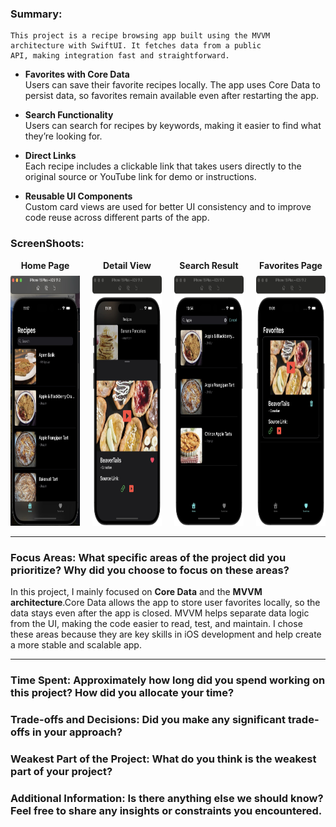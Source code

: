 ### Summary: 
    This project is a recipe browsing app built using the MVVM architecture with SwiftUI. It fetches data from a public
    API, making integration fast and straightforward.
    
- **Favorites with Core Data**  
  Users can save their favorite recipes locally. The app uses Core Data to persist data, so favorites remain available even after restarting the app.

- **Search Functionality**  
  Users can search for recipes by keywords, making it easier to find what they’re looking for.

- **Direct Links**  
  Each recipe includes a clickable link that takes users directly to the original source or YouTube link for demo or instructions.

- **Reusable UI Components**  
  Custom card views are used for better UI consistency and to improve code reuse across different parts of the app.
  

### ScreenShoots:
<div style="display: flex; gap: 20px;">
  <div style="text-align: center;">
    <div style="margin-bottom: 8px; font-weight: bold;">Home Page</div>
    <img src="Screenshots/homePage.jpg" width="200" height="400"/>
  </div>

  <div style="text-align: center;">
    <div style="margin-bottom: 8px; font-weight: bold;">Detail View</div>
    <img src="Screenshots/DetailView.jpg" width="200" height="400"/>
  </div>

  <div style="text-align: center;">
    <div style="margin-bottom: 8px; font-weight: bold;">Search Result</div>
    <img src="Screenshots/SearchResult.jpg" width="200" height="400"/>
  </div>

  <div style="text-align: center;">
    <div style="margin-bottom: 8px; font-weight: bold;">Favorites Page</div>
    <img src="Screenshots/FavoritesPage.jpg" width="200" height="400"/>
  </div>
</div>


---
    
### Focus Areas: What specific areas of the project did you prioritize? Why did you choose to focus on these areas?

In this project, I mainly focused on **Core Data** and the **MVVM architecture**.Core Data allows the app to store user
favorites locally, so the data stays even after the app is closed. MVVM helps separate data logic from the UI, making the
code easier to read, test, and maintain. I chose these areas because they are key skills in iOS development and help create a more stable and scalable app.

---
    

### Time Spent: Approximately how long did you spend working on this project? How did you allocate your time?

### Trade-offs and Decisions: Did you make any significant trade-offs in your approach?

### Weakest Part of the Project: What do you think is the weakest part of your project?

### Additional Information: Is there anything else we should know? Feel free to share any insights or constraints you encountered.
